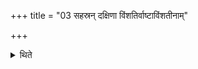 +++
title = "03 सहस्रन् दक्षिणा विंशतिर्वाष्टाविंशतीनाम्"

+++

<details><summary>थिते</summary>

3. There should be one thousand cows (to be given as sacrificial gifts) or five hundred sixty cows.  
</details>
